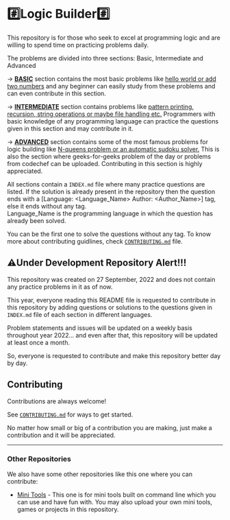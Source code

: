 
# #️⃣Logic Builder#️⃣

This repository is for those who seek to excel at programming logic and are willing to spend time on practicing problems daily.

The problems are divided into three sections: Basic, Intermediate and Advanced

-> <b>[BASIC](/Basic/INDEX.md)</b> section contains the most basic problems like <u>hello world or add two numbers</u> and any beginner can easily study from these problems and can even contribute in this section. 

-> <b>[INTERMEDIATE](/Basic/INDEX.md)</b> section contains problems like <u>pattern printing, recursion, string operations or maybe file handling etc.</u> Programmers with basic knowledge of any programming language can practice the questions given in this section and may contribute in it.

-> <b>[ADVANCED](/Basic/INDEX.md)</b> section contains some of the most famous problems for logic building like <u>N-queens problem or an automatic sudoku solver.</u> This is also the section where geeks-for-geeks problem of the day or problems from codechef can be uploaded. Contributing in this section is highly appreciated.

All sections contain a `INDEX.md` file where many practice questions are listed. If the solution is already present in the repository then the question ends with a [Language: \<Language_Name\>  Author: \<Author_Name\>] tag, else it ends without any tag.<br>
Language_Name is the programming language in which the question has already been solved.

You can be the first one to solve the questions without any tag. To know more about contributing guidlines, check [`CONTRIBUTING.md`](/CONTRIBUTING.md) file.


## ⚠️Under Development Repository Alert!!!

This repository was created on 27 September, 2022 and does not contain any practice problems in it as of now.

This year, everyone reading this README file is requested to contribute in this repository by adding questions or solutions to the questions given in `INDEX.md` file of each section in different languages.

Problem statements and issues will be updated on a weekly basis throughout year 2022... and even after that, this repository will be updated at least once a month.

So, everyone is requested to contribute and make this repository better day by day.


## Contributing

Contributions are always welcome!

See [`CONTRIBUTING.md`](/CONTRIBUTING.md) for ways to get started.

No matter how small or big of a contribution you are making, just make a contribution and it will be appreciated.

-----

### Other Repositories

We also have some other repositories like this one where you can contribute:

- [Mini Tools](https://github.com/hypernovaradiation/Mini_Tools) - This one is for mini tools built on command line which you can use and have fun with. You may also upload your own mini tools, games or projects in this repository.

